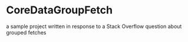 CoreDataGroupFetch
==================

a sample project written in response to a Stack Overflow question about grouped fetches
